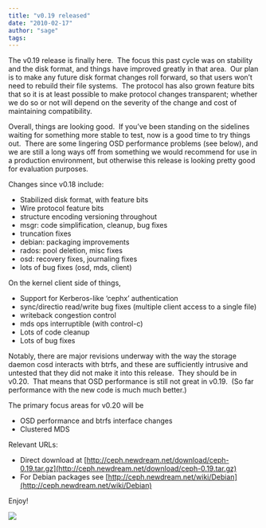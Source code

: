 ```yaml
---
title: "v0.19 released"
date: "2010-02-17"
author: "sage"
tags: 
---
```


The v0.19 release is finally here.  The focus this past cycle was on stability and the disk format, and things have improved greatly in that area.  Our plan is to make any future disk format changes roll forward, so that users won’t need to rebuild their file systems.  The protocol has also grown feature bits that so it is at least possible to make protocol changes transparent; whether we do so or not will depend on the severity of the change and cost of maintaining compatibility.

Overall, things are looking good.  If you’ve been standing on the sidelines waiting for something more stable to test, now is a good time to try things out.  There are some lingering OSD performance problems (see below), and we are still a long ways off from something we would recommend for use in a production environment, but otherwise this release is looking pretty good for evaluation purposes.

Changes since v0.18 include:

- Stabilized disk format, with feature bits
- Wire protocol feature bits
- structure encoding versioning throughout
- msgr: code simplification, cleanup, bug fixes
- truncation fixes
- debian: packaging improvements
- rados: pool deletion, misc fixes
- osd: recovery fixes, journaling fixes
- lots of bug fixes (osd, mds, client)

On the kernel client side of things,

- Support for Kerberos-like ‘cephx’ authentication
- sync/directio read/write bug fixes (multiple client access to a single file)
- writeback congestion control
- mds ops interruptible (with control-c)
- Lots of code cleanup
- Lots of bug fixes

Notably, there are major revisions underway with the way the storage daemon cosd interacts with btrfs, and these are sufficiently intrusive and untested that they did not make it into this release.  They should be in v0.20.  That means that OSD performance is still not great in v0.19.  (So far performance with the new code is much much better.)

The primary focus areas for v0.20 will be

- OSD performance and btrfs interface changes
- Clustered MDS

Relevant URLs:

- Direct download at [http://ceph.newdream.net/download/ceph-0.19.tar.gz](http://ceph.newdream.net/download/ceph-0.19.tar.gz)
- For Debian packages see [http://ceph.newdream.net/wiki/Debian](http://ceph.newdream.net/wiki/Debian)

Enjoy!

![](http://track.hubspot.com/__ptq.gif?a=268973&k=14&bu=http://ceph.com&r=http://ceph.com/releases/v0-19-released/&bvt=rss&p=wordpress)

